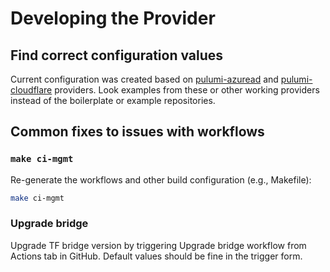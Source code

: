 # Developing the Provider

## Find correct configuration values

Current configuration was created based on [pulumi-azuread](https://github.com/pulumi/pulumi-azuread) and [pulumi-cloudflare](https://github.com/pulumi/pulumi-cloudflare) providers. Look examples from these or other working providers instead of the boilerplate or example repositories.

## Common fixes to issues with workflows

### `make ci-mgmt`

Re-generate the workflows and other build configuration (e.g., Makefile):

```sh
make ci-mgmt
```

### Upgrade bridge

Upgrade TF bridge version by triggering Upgrade bridge workflow from Actions tab in GitHub. Default values should be fine in the trigger form.
